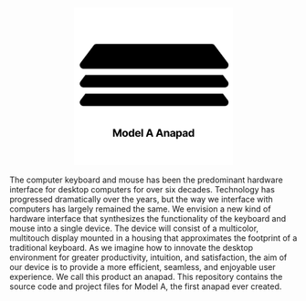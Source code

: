 <p align="center"><a target="_blank"><img width="55%" src=".github/img/repo-logo.svg" alt="Model A Anapad"></a></p>
The computer keyboard and mouse has been the predominant hardware interface for desktop computers for over six decades. Technology has progressed dramatically over the years, but the way we interface with computers has largely remained the same. We envision a new kind of hardware interface that synthesizes the functionality of the keyboard and mouse into a single device. The device will consist of a multicolor, multitouch display mounted in a housing that approximates the footprint of a traditional keyboard. As we imagine how to innovate the desktop environment for greater productivity, intuition, and satisfaction, the aim of our device is to provide a more efficient, seamless, and enjoyable user experience. We call this product an anapad.
This repository contains the source code and project files for Model A, the first anapad ever created.